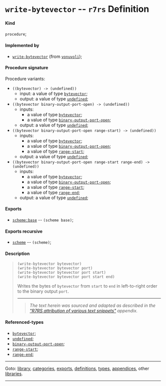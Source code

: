 

<a id='definition__r7rs__write-bytevector'></a>

# `write-bytevector` -- `r7rs` Definition


<a id='definition__r7rs__write-bytevector__kind'></a>

#### Kind

`procedure`;


<a id='definition__r7rs__write-bytevector__implemented-by'></a>

#### Implemented by

 * [`write-bytevector`](../../vonuvoli/definitions/write-bytevector.md#definition__vonuvoli__write-bytevector) (from [`vonuvoli`](../../vonuvoli/_index.md#library__vonuvoli));


<a id='definition__r7rs__write-bytevector__procedure-signature'></a>

#### Procedure signature

Procedure variants:
 * `((bytevector) -> (undefined))`
   * input: a value of type [`bytevector`](../../r7rs/types/bytevector.md#type__r7rs__bytevector);
   * output: a value of type [`undefined`](../../r7rs/types/undefined.md#type__r7rs__undefined);
 * `((bytevector binary-output-port-open) -> (undefined))`
   * inputs:
     * a value of type [`bytevector`](../../r7rs/types/bytevector.md#type__r7rs__bytevector);
     * a value of type [`binary-output-port-open`](../../r7rs/types/binary-output-port-open.md#type__r7rs__binary-output-port-open);
   * output: a value of type [`undefined`](../../r7rs/types/undefined.md#type__r7rs__undefined);
 * `((bytevector binary-output-port-open range-start) -> (undefined))`
   * inputs:
     * a value of type [`bytevector`](../../r7rs/types/bytevector.md#type__r7rs__bytevector);
     * a value of type [`binary-output-port-open`](../../r7rs/types/binary-output-port-open.md#type__r7rs__binary-output-port-open);
     * a value of type [`range-start`](../../r7rs/types/range-start.md#type__r7rs__range-start);
   * output: a value of type [`undefined`](../../r7rs/types/undefined.md#type__r7rs__undefined);
 * `((bytevector binary-output-port-open range-start range-end) -> (undefined))`
   * inputs:
     * a value of type [`bytevector`](../../r7rs/types/bytevector.md#type__r7rs__bytevector);
     * a value of type [`binary-output-port-open`](../../r7rs/types/binary-output-port-open.md#type__r7rs__binary-output-port-open);
     * a value of type [`range-start`](../../r7rs/types/range-start.md#type__r7rs__range-start);
     * a value of type [`range-end`](../../r7rs/types/range-end.md#type__r7rs__range-end);
   * output: a value of type [`undefined`](../../r7rs/types/undefined.md#type__r7rs__undefined);


<a id='definition__r7rs__write-bytevector__exports'></a>

#### Exports

 * [`scheme:base`](../../r7rs/exports/scheme_3a_base.md#export__r7rs__scheme_3a_base) -- `(scheme base)`;


<a id='definition__r7rs__write-bytevector__exports-recursive'></a>

#### Exports recursive

 * [`scheme`](../../r7rs/exports/scheme.md#export__r7rs__scheme) -- `(scheme)`;


<a id='definition__r7rs__write-bytevector__description'></a>

#### Description

> ````
> (write-bytevector bytevector)
> (write-bytevector bytevector port)
> (write-bytevector bytevector port start)
> (write-bytevector bytevector port start end)
> ````
> 
> 
> Writes the bytes of `bytevector`
> from `start` to `end`
> in left-to-right order to the
> binary output `port`.
> 
> 
> ----
> > *The text herein was sourced and adapted as described in the ["R7RS attribution of various text snippets"](../../r7rs/appendices/attribution.md#appendix__r7rs__attribution) appendix.*


<a id='definition__r7rs__write-bytevector__referenced-types'></a>

#### Referenced-types

 * [`bytevector`](../../r7rs/types/bytevector.md#type__r7rs__bytevector);
 * [`undefined`](../../r7rs/types/undefined.md#type__r7rs__undefined);
 * [`binary-output-port-open`](../../r7rs/types/binary-output-port-open.md#type__r7rs__binary-output-port-open);
 * [`range-start`](../../r7rs/types/range-start.md#type__r7rs__range-start);
 * [`range-end`](../../r7rs/types/range-end.md#type__r7rs__range-end);

----

Goto: [library](../../r7rs/_index.md#library__r7rs), [categories](../../r7rs/categories/_index.md#toc__r7rs__categories), [exports](../../r7rs/exports/_index.md#toc__r7rs__exports), [definitions](../../r7rs/definitions/_index.md#toc__r7rs__definitions), [types](../../r7rs/types/_index.md#toc__r7rs__types), [appendices](../../r7rs/appendices/_index.md#toc__r7rs__appendices), other [libraries](../../_libraries.md#toc__libraries).

----

